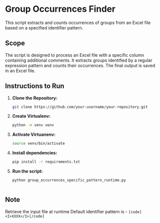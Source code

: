 # Group Occurrences Finder

This script extracts and counts occurrences of groups from an Excel file based on a specified identifier pattern.

## Scope

The script is designed to process an Excel file with a specific column containing additional comments. It extracts groups identified by a regular expression pattern and counts their occurrences. The final output is saved in an Excel file.

## Instructions to Run

1. **Clone the Repository:**

   ```bash
   git clone https://github.com/your-username/your-repository.git


2. **Create Virtualenv:**
   ```bash
   python -m venv venv


3. **Activate Virtuanenv:**
    ```bash
    source venv/bin/activate


4. **Install dependencies:**
    ```bash
    pip install -r requirements.txt


5. **Run the script:**
    ```bash
    python group_occurrences_specific_pattern_runtime.py



## Note
Retrieve the input file at runtime
Default identifier pattern is - ```[code]<I>XXXX</I>[/code]```